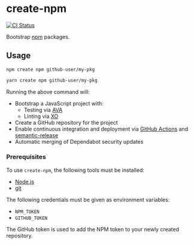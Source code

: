 # create-npm
[![CI Status](https://github.com/vinsonchuong/create-npm/workflows/CI/badge.svg)](https://github.com/vinsonchuong/create-npm/actions?query=workflow%3ACI)

Bootstrap [npm](https://www.npmjs.com) packages.

## Usage
```sh
npm create npm github-user/my-pkg

yarn create npm github-user/my-pkg
```

Running the above command will:

* Bootstrap a JavaScript project with:
  * Testing via [AVA](https://github.com/avajs/ava)
  * Linting via [XO](https://github.com/xojs/xo)
* Create a GitHub repository for the project
* Enable continuous integration and deployment via
  [GitHub Actions](https://github.com/features/actions) and
  [semantic-release](https://github.com/semantic-release/semantic-release)
* Automatic merging of Dependabot security updates

### Prerequisites
To use `create-npm`, the following tools must be installed:

* [Node.js](https://nodejs.org/en/)
* [git](https://git-scm.com/)

The following credentials must be given as environment variables:

* `NPM_TOKEN`
* `GITHUB_TOKEN`

The GitHub token is used to add the NPM token to your newly created repository.
